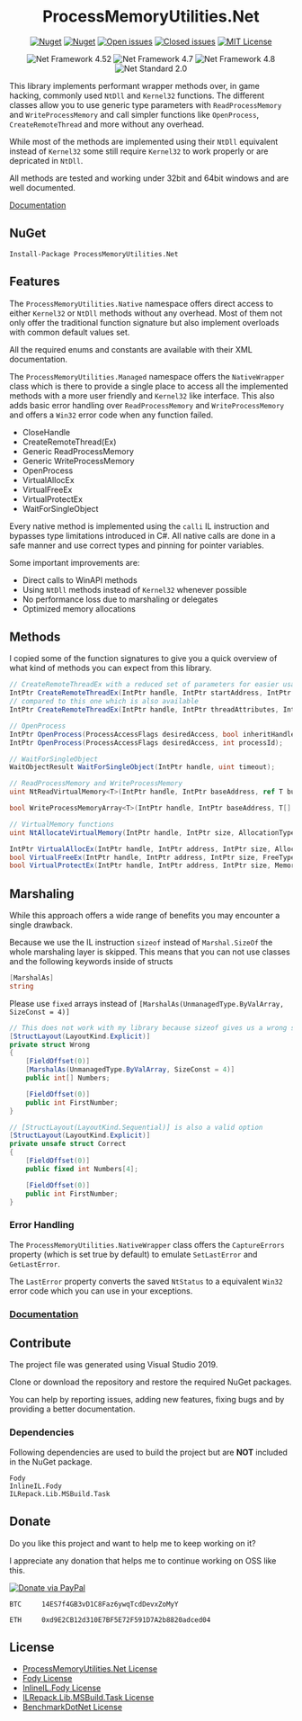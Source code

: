 <div align="center">

# ProcessMemoryUtilities.Net

[![Nuget](https://img.shields.io/nuget/v/ProcessMemoryUtilities.Net.svg)](https://www.nuget.org/packages/ProcessMemoryUtilities.Net/ "ProcessMemoryUtilities.Net on NuGet") [![Nuget](https://img.shields.io/nuget/dt/ProcessMemoryUtilities.Net.svg)](https://www.nuget.org/packages/ProcessMemoryUtilities.Net/ "Downloads on NuGet") [![Open issues](https://img.shields.io/github/issues-raw/michel-pi/ProcessMemoryUtilities.Net.svg)](https://github.com/michel-pi/ProcessMemoryUtilities.Net/issues "Open issues on Github") [![Closed issues](https://img.shields.io/github/issues-closed-raw/michel-pi/ProcessMemoryUtilities.Net.svg)](https://github.com/michel-pi/ProcessMemoryUtilities.Net/issues?q=is%3Aissue+is%3Aclosed "Closed issues on Github") [![MIT License](https://img.shields.io/github/license/michel-pi/ProcessMemoryUtilities.Net.svg)](https://github.com/michel-pi/ProcessMemoryUtilities.Net/blob/master/LICENSE "ProcessMemoryUtilities.Net license")

![Net Framework 4.52](https://img.shields.io/badge/.Net-4.52-informational.svg) ![Net Framework 4.7](https://img.shields.io/badge/.Net-4.7-informational.svg) ![Net Framework 4.8](https://img.shields.io/badge/.Net-4.8-informational.svg) ![Net Standard 2.0](https://img.shields.io/badge/.Net_Standard-2.0-informational.svg)
</div>

This library implements performant wrapper methods over, in game hacking, commonly used `NtDll` and `Kernel32` functions. The different classes allow you to use generic type parameters with `ReadProcessMemory` and `WriteProcessMemory` and call simpler functions like `OpenProcess`, `CreateRemoteThread` and more without any overhead.

While most of the methods are implemented using their `NtDll` equivalent instead of `Kernel32` some still require `Kernel32` to work properly or are depricated in `NtDll`.

All methods are tested and working under 32bit and 64bit windows and are well documented.

[Documentation](https://michel-pi.github.io/ProcessMemoryUtilities.Net/ "ProcessMemoryUtilities.Net Documentation")

## NuGet

    Install-Package ProcessMemoryUtilities.Net

## Features

The `ProcessMemoryUtilities.Native` namespace offers direct access to either `Kernel32` or `NtDll` methods without any overhead. Most of them not only offer the traditional function signature but also implement overloads with common default values set.

All the required enums and constants are available with their XML documentation.

The `ProcessMemoryUtilities.Managed` namespace offers the `NativeWrapper` class which is there to provide a single place to access all the implemented methods with a more user friendly and `Kernel32` like interface. This also adds basic error handling over `ReadProcessMemory` and `WriteProcessMemory` and offers a `Win32` error code when any function failed.

- CloseHandle
- CreateRemoteThread(Ex)
- Generic ReadProcessMemory
- Generic WriteProcessMemory
- OpenProcess
- VirtualAllocEx
- VirtualFreeEx
- VirtualProtectEx
- WaitForSingleObject

Every native method is implemented using the `calli` IL instruction and bypasses type limitations introduced in C#. All native calls are done in a safe manner and use correct types and pinning for pointer variables.

Some important improvements are:

- Direct calls to WinAPI methods
- Using `NtDll` methods instead of `Kernel32` whenever possible
- No performance loss due to marshaling or delegates
- Optimized memory allocations

## Methods

I copied some of the function signatures to give you a quick overview of what kind of methods you can expect from this library.

```cs
// CreateRemoteThreadEx with a reduced set of parameters for easier usage
IntPtr CreateRemoteThreadEx(IntPtr handle, IntPtr startAddress, IntPtr parameter);
// compared to this one which is also available
IntPtr CreateRemoteThreadEx(IntPtr handle, IntPtr threadAttributes, IntPtr stackSize, IntPtr startAddress, IntPtr parameter, ThreadCreationFlags creationFlags, IntPtr attributeList, out uint threadId);

// OpenProcess
IntPtr OpenProcess(ProcessAccessFlags desiredAccess, bool inheritHandle, int processId);
IntPtr OpenProcess(ProcessAccessFlags desiredAccess, int processId);

// WaitForSingleObject
WaitObjectResult WaitForSingleObject(IntPtr handle, uint timeout);

// ReadProcessMemory and WriteProcessMemory
uint NtReadVirtualMemory<T>(IntPtr handle, IntPtr baseAddress, ref T buffer, out IntPtr numberOfBytesRead);

bool WriteProcessMemoryArray<T>(IntPtr handle, IntPtr baseAddress, T[] buffer, int offset, out IntPtr numberOfBytesWritten);

// VirtualMemory functions
uint NtAllocateVirtualMemory(IntPtr handle, IntPtr size, AllocationType allocationType, MemoryProtectionFlags memoryProtection, out IntPtr address);

IntPtr VirtualAllocEx(IntPtr handle, IntPtr address, IntPtr size, AllocationType allocationType, MemoryProtectionFlags memoryProtection);
bool VirtualFreeEx(IntPtr handle, IntPtr address, IntPtr size, FreeType freeType);
bool VirtualProtectEx(IntPtr handle, IntPtr address, IntPtr size, MemoryProtectionFlags newProtect, out MemoryProtectionFlags oldProtect);
```

## Marshaling

While this approach offers a wide range of benefits you may encounter a single drawback.

Because we use the IL instruction `sizeof` instead of `Marshal.SizeOf` the whole marshaling layer is skipped. This means that you can not use classes and the following keywords inside of structs

```cs
[MarshalAs]
string
```

Please use `fixed` arrays instead of `[MarshalAs(UnmanagedType.ByValArray, SizeConst = 4)]`

```cs
// This does not work with my library because sizeof gives us a wrong size (4 instead of 16)
[StructLayout(LayoutKind.Explicit)]
private struct Wrong
{
    [FieldOffset(0)]
    [MarshalAs(UnmanagedType.ByValArray, SizeConst = 4)]
    public int[] Numbers;

    [FieldOffset(0)]
    public int FirstNumber;
}

// [StructLayout(LayoutKind.Sequential)] is also a valid option
[StructLayout(LayoutKind.Explicit)]
private unsafe struct Correct
{
    [FieldOffset(0)]
    public fixed int Numbers[4];

    [FieldOffset(0)]
    public int FirstNumber;
}
```

### Error Handling

The `ProcessMemoryUtilities.NativeWrapper` class offers the `CaptureErrors` property (which is set true by default) to emulate `SetLastError` and `GetLastError`.

The `LastError` property converts the saved `NtStatus` to a equivalent `Win32` error code which you can use in your exceptions.

### [Documentation](https://michel-pi.github.io/ProcessMemoryUtilities.Net/ "ProcessMemoryUtilities.Net Documentation")

## Contribute

The project file was generated using Visual Studio 2019.

Clone or download the repository and restore the required NuGet packages.

You can help by reporting issues, adding new features, fixing bugs and by providing a better documentation.

### Dependencies

Following dependencies are used to build the project but are **NOT** included in the NuGet package.

    Fody
    InlineIL.Fody
    ILRepack.Lib.MSBuild.Task

## Donate

Do you like this project and want to help me to keep working on it?

I appreciate any donation that helps me to continue working on OSS like this.

[![Donate via PayPal](https://media.wtf/assets/img/pp.gif)](https://www.paypal.com/cgi-bin/webscr?cmd=_s-xclick&hosted_button_id=YJDWMDUSM8KKQ "Donate via PayPal")

```
BTC     14ES7f4GB3vD1C8Faz6ywqTcdDevxZoMyY

ETH     0xd9E2CB12d310E7BF5E72F591D7A2b8820adced04
```

## License

- [ProcessMemoryUtilities.Net License](https://github.com/michel-pi/ProcessMemoryUtilities.Net/blob/master/LICENSE "ProcessMemoryUtilities.Net License")
- [Fody License](https://github.com/Fody/Fody/blob/master/License.txt "Fody License")
- [InlineIL.Fody License](https://github.com/ltrzesniewski/InlineIL.Fody/blob/master/LICENSE "InlineIL.Fody License")
- [ILRepack.Lib.MSBuild.Task
 License](https://github.com/ravibpatel/ILRepack.Lib.MSBuild.Task/blob/master/LICENSE.md "ILRepack.Lib.MSBuild.Task License")
- [BenchmarkDotNet License](https://github.com/dotnet/BenchmarkDotNet "BenchmarkDotNet License")
